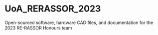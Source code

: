 # UoA_RERASSOR_2023
Open-sourced software, hardware CAD files, and documentation for the 2023 RE-RASSOR Honours team
